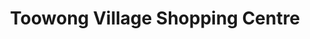 ---
title: "Toowong Village Shopping Centre"
url: /brisbane/toowong-village-shopping-centre/
shop: Einkaufszentrum
---